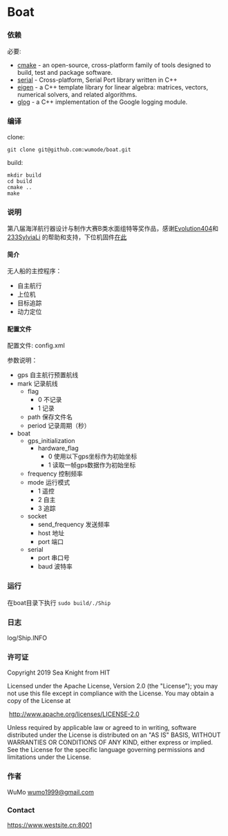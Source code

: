 ﻿# Boat

### 依赖

必要:

- [cmake](http://www.cmake.org/) - an open-source, cross-platform family of tools designed to build, test and package software. 
- [serial](http://wjwwood.github.com/serial/) - Cross-platform, Serial Port library written in C++
- [eigen](http://eigen.tuxfamily.org/) - a C++ template library for linear algebra: matrices, vectors, numerical solvers, and related algorithms.
- [glog](https://github.com/google/glog)  - a C++ implementation of the Google logging module. 

### 编译

clone:

`git clone git@github.com:wumode/boat.git`

build:

```shell
mkdir build
cd build
cmake ..
make
```

### 说明

第八届海洋航行器设计与制作大赛B类水面组特等奖作品，感谢[Evolution404](https://github.com/Evolution404)和[233SylviaLi](<https://github.com/233SylviaLi>) 的帮助和支持，下位机固件[在此](<https://github.com/wumode/boat-firmware>)

#### 简介

无人船的主控程序：

- 自主航行
- 上位机
- 目标追踪
- 动力定位

#### 配置文件

配置文件: config.xml

参数说明：

- gps 自主航行预置航线
- mark 记录航线
  - flag
    - 0 不记录
    - 1 记录
  - path 保存文件名
  - period 记录周期（秒）
- boat 
  - gps_initialization
    - hardware_flag
      - 0 使用以下gps坐标作为初始坐标
      - 1 读取一帧gps数据作为初始坐标
  - frequency 控制频率
  - mode 运行模式
    - 1 遥控
    - 2 自主
    - 3 追踪
  - socket
    - send_frequency 发送频率
    - host 地址
    - port 端口
  - serial
    - port 串口号
    - baud 波特率

### 运行

在boat目录下执行
`sudo build/./Ship`

### 日志
log/Ship.INFO

### 许可证

Copyright 2019 Sea Knight from HIT

Licensed under the Apache License, Version 2.0 (the "License");
you may not use this file except in compliance with the License.
You may obtain a copy of the License at

​				 http://www.apache.org/licenses/LICENSE-2.0

Unless required by applicable law or agreed to in writing, software
distributed under the License is distributed on an "AS IS" BASIS,
WITHOUT WARRANTIES OR CONDITIONS OF ANY KIND, either express or implied.
See the License for the specific language governing permissions and
limitations under the License.

### 作者

WuMo wumo1999@gmail.com

### Contact

https://www.westsite.cn:8001